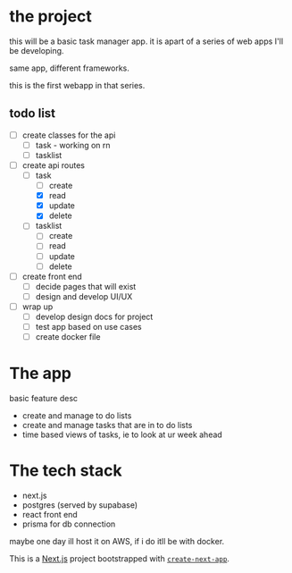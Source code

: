 
# the project

this will be a basic task manager app. it is apart of a series of web apps I'll be developing. 

same app, different frameworks. 

this is the first webapp in that series.

## todo list
- [ ] create classes for the api
  - [ ] task - working on rn
  - [ ] tasklist
- [ ] create api routes
  - [ ] task
    - [ ] create
    - [x] read
    - [x] update
    - [x] delete
  - [ ] tasklist
    - [ ] create
    - [ ] read
    - [ ] update
    - [ ] delete
- [ ] create front end
  - [ ] decide pages that will exist
  - [ ] design and develop UI/UX
- [ ] wrap up
  - [ ] develop design docs for project
  - [ ] test app based on use cases
  - [ ] create docker file

# The app

basic feature desc
- create and manage to do lists
- create and manage tasks that are in to do lists
- time based views of tasks, ie to look at ur week ahead

# The tech stack

- next.js
- postgres (served by supabase)
- react front end
- prisma for db connection

maybe one day ill host it on AWS, if i do itll be with docker. 


This is a [Next.js](https://nextjs.org/) project bootstrapped with [`create-next-app`](https://github.com/vercel/next.js/tree/canary/packages/create-next-app).


